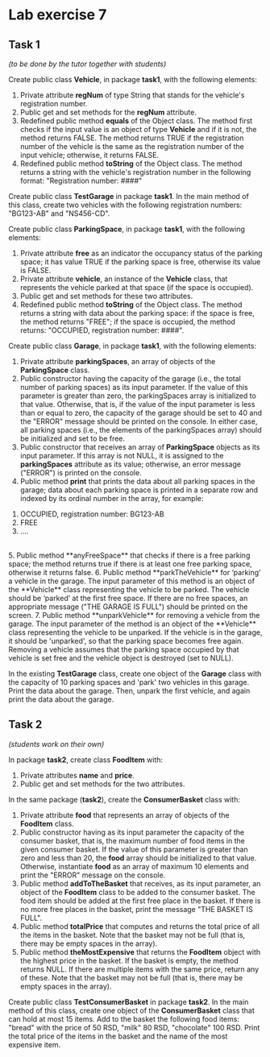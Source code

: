 # Lab exercise 7

## Task 1
*(to be done by the tutor together with students)*

Create public class **Vehicle**, in package **task1**, with the following elements:

1. Private attribute **regNum** of type String that stands for the vehicle's registration number.
2. Public get and set methods for the **regNum** attribute.  
3. Redefined public method **equals** of the Object class. The method first checks if the input value is an object of type **Vehicle** and if it is not, the method returns FALSE. The method returns TRUE if the registration number of the vehicle is the same as the registration number of the input vehicle; otherwise, it returns FALSE. 
4. Redefined public method **toString** of the Object class. The method returns a string with the vehicle's registration number in the following format: "Registration number: ####"

Create public class **TestGarage** in package **task1**. In the main method of this class, create two vehicles with the following registration numbers: "BG123-AB" and "NS456-CD".

Create public class **ParkingSpace**, in package **task1**, with the following elements:

1. Private attribute **free** as an indicator the occupancy status of the parking space; it has value TRUE if the parking space is free, otherwise its value is FALSE.
2. Private attribute **vehicle**, an instance of the **Vehicle** class, that represents the vehicle parked at that space (if the space is occupied).
3. Public get and set methods for these two attributes.
4. Redefined public method **toString** of the Object class. The method returns a string with data about the parking space: if the space is free, the method returns "FREE"; if the space is occupied, the method returns: "OCCUPIED, registration number: ####". 

Create public class **Garage**, in package **task1**, with the following elements:

1. Private attribute **parkingSpaces**, an array of objects of the **ParkingSpace** class.
2. Public constructor having the capacity of the garage (i.e., the total number of parking spaces) as its input parameter. If the value of this parameter is greater than zero, the parkingSpaces array is initialized to that value. Otherwise, that is, if the value of the input parameter is less than or equal to zero, the capacity of the garage should be set to 40 and the "ERROR" message should be printed on the console. In either case, all parking spaces (i.e., the elements of the parkingSpaces array) should be initialized and set to be free.
3. Public constructor that receives an array of **ParkingSpace** objects as its input parameter. If this array is not NULL, it is assigned to the **parkingSpaces** attribute as its value; otherwise, an error message ("ERROR") is printed on the console. 
4. Public method **print** that prints the data about all parking spaces in the garage; data about each parking space is printed in a separate row and indexed by its ordinal number in the array, for example:
<ol>
  <li>OCCUPIED, registration number: BG123-AB</li>
  <li>FREE</li>
  <li>.... </li>
</ol>
<br/>   
5. Public method **anyFreeSpace** that checks if there is a free parking space; the method returns true if there is at least one free parking space, otherwise it returns false.
6. Public method **parkTheVehicle** for ‘parking’ a vehicle in the garage. The input parameter of this method is an object of the **Vehicle** class representing the vehicle to be parked. The vehicle should be ‘parked’ at the first free space. If there are no free spaces, an appropriate message ("THE GARAGE IS FULL") should be printed on the screen.
7. Public method **unparkVehicle** for removing a vehicle from the garage. The input parameter of the method is an object of the **Vehicle** class representing the vehicle to be unparked. If the vehicle is in the garage, it should be 'unparked', so that the parking space becomes free again. Removing a vehicle assumes that the parking space occupied by that vehicle is set free and the vehicle object is destroyed (set to NULL).

In the existing **TestGarage** class, create one object of the **Garage** class with the capacity of 10 parking spaces and 'park' two vehicles in this garage. Print the data about the garage. Then, unpark the first vehicle, and again print the data about the garage. 


## Task 2
*(students work on their own)*

In package **task2**, create class **FoodItem** with:

1. Private attributes **name** and **price**.
2. Public get and set methods for the two attributes.

In the same package (**task2**), create the **ConsumerBasket** class with:

1. Private attribute **food** that represents an array of objects of the **FoodItem** class.
2. Public constructor having as its input parameter the capacity of the consumer basket, that is, the maximum number of food items in the given consumer basket. If the value of this parameter is greater than zero and less than 20, the **food** array should be initialized to that value. Otherwise, instantiate **food** as an array of maximum 10 elements and print the "ERROR" message on the console.
3. Public method **addToTheBasket** that receives, as its input parameter, an object of the **FoodItem** class to be added to the consumer basket. The food item should be added at the first free place in the basket. If there is no more free places in the basket, print the message "THE BASKET IS FULL".
4. Public method **totalPrice** that computes and returns the total price of all the items in the basket. Note that the basket may not be full (that is, there may be empty spaces in the array).
5. Public method **theMostExpensive** that returns the **FoodItem** object with the highest price in the basket. If the basket is empty, the method returns NULL. If there are multiple items with the same price, return any of these. Note that the basket may not be full (that is, there may be empty spaces in the array).

Create public class **TestConsumerBasket** in package **task2**. In the main method of this class, create one object of the **ConsumerBasket** class that can hold at most 15 items. Add to the basket the following food items: "bread" with the price of 50 RSD, "milk" 80 RSD, "chocolate" 100 RSD. Print the total price of the items in the basket and the name of the most expensive item.  